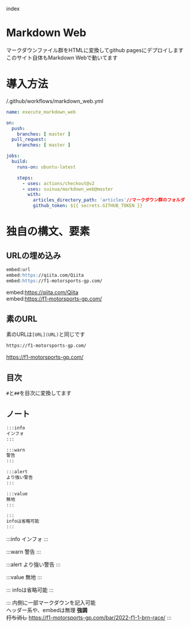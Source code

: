 index
# Markdown Web
マークダウンファイル群をHTMLに変換してgithub pagesにデプロイします  
このサイト自体もMarkdown Webで動いてます  

# 導入方法
/.github/workflows/markdown_web.yml
```yaml
name: execute_markdown_web

on:
  push:
    branches: [ master ]
  pull_request:
    branches: [ master ]

jobs:
  build:
    runs-on: ubuntu-latest

    steps:
      - uses: actions/checkout@v2
      - uses: suinua/markdown_web@master
        with:
          articles_directory_path: 'articles'//マークダウン群のフォルダ
          github_token: ${{ secrets.GITHUB_TOKEN }}
```

# 独自の構文、要素
## URLの埋め込み
```markdown
embed:url
embed:https://qiita.com/Qiita
embed:https://f1-motorsports-gp.com/
```
embed:https://qiita.com/Qiita  
embed:https://f1-motorsports-gp.com/
## 素のURL
素のURLは`[URL](URL)`と同じです
```markdown
https://f1-motorsports-gp.com/
```
https://f1-motorsports-gp.com/
## 目次
`#`と`##`を目次に変換してます

## ノート
```markdown
:::info
インフォ
:::

:::warn
警告
:::

:::alert
より強い警告
:::

:::value
無地
:::

:::
infoは省略可能
:::
```

:::info
インフォ
:::

:::warn
警告
:::

:::alert
より強い警告
:::

:::value
無地
:::

:::
infoは省略可能
:::

:::
内側に一部マークダウンを記入可能  
ヘッダー系や、embedは無理
**強調**  
~~打ち消し~~
https://f1-motorsports-gp.com/bar/2022-f1-1-brn-race/
:::